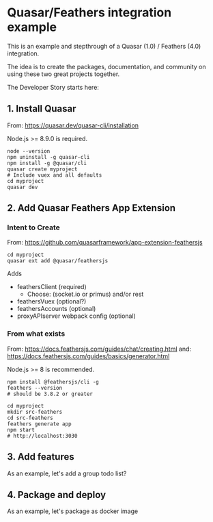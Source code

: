 # Quasar/Feathers integration example

This is an example and stepthrough of a Quasar (1.0) / Feathers (4.0) integration.

The idea is to create the packages, documentation, and community on using these two great projects together.

The Developer Story starts here:

## 1. Install Quasar

From: https://quasar.dev/quasar-cli/installation

Node.js >= 8.9.0 is required.

```
node --version
npm uninstall -g quasar-cli
npm install -g @quasar/cli
quasar create myproject
# Include vuex and all defaults
cd myproject
quasar dev
```

## 2. Add Quasar Feathers App Extension


### Intent to Create

From: https://github.com/quasarframework/app-extension-feathersjs

```
cd myproject
quasar ext add @quasar/feathersjs
```

Adds 
- feathersClient (required)
  - Choose: (socket.io or primus) and/or rest 
- feathersVuex (optional?) 
- feathersAccounts (optional)
- proxyAPIserver webpack config (optional)

### From what exists

From: https://docs.feathersjs.com/guides/chat/creating.html
 and: https://docs.feathersjs.com/guides/basics/generator.html

Node.js >= 8 is recommended.

```
npm install @feathersjs/cli -g
feathers --version
# should be 3.8.2 or greater

cd myproject
mkdir src-feathers
cd src-feathers
feathers generate app
npm start
# http://localhost:3030
```

## 3. Add features

As an example, let's add a group todo list?

## 4. Package and deploy

As an example, let's package as docker image

